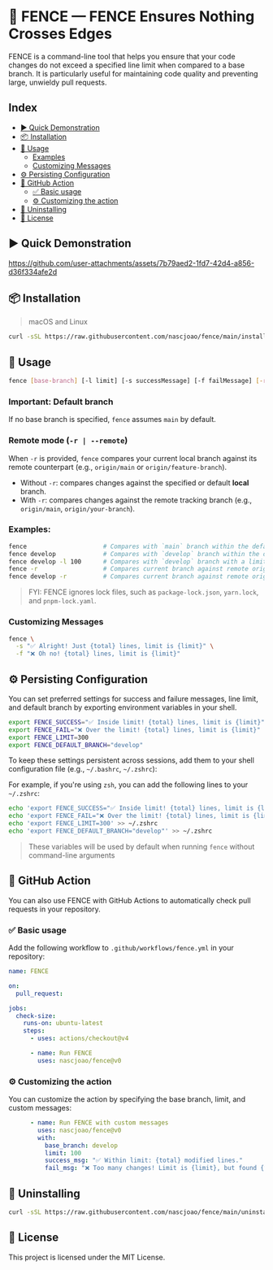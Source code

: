 # 🚧 FENCE — FENCE Ensures Nothing Crosses Edges
FENCE is a command-line tool that helps you ensure that your code changes do not exceed a specified line limit when compared to a base branch. It is particularly useful for maintaining code quality and preventing large, unwieldy pull requests.

## Index  
- [▶️ Quick Demonstration](#-quick-demonstration)  
- [📦 Installation](#-installation)  
- [🚀 Usage](#-usage)  
  - [Examples](#examples)  
  - [Customizing Messages](#customizing-messages)  
- [⚙️ Persisting Configuration](#-persisting-configuration)  
- [🧩 GitHub Action](#-github-action)  
  - [✅ Basic usage](#-basic-usage)  
  - [⚙️ Customizing the action](#-customizing-the-action)  
- [🔄 Uninstalling](#-uninstalling)  
- [📄 License](#-license)  

## ▶️ Quick Demonstration  
https://github.com/user-attachments/assets/7b79aed2-1fd7-42d4-a856-d36f334afe2d  

## 📦 Installation  
> macOS and Linux  

```bash
curl -sSL https://raw.githubusercontent.com/nascjoao/fence/main/install.sh | sh
```

## 🚀 Usage  

```bash
fence [base-branch] [-l limit] [-s successMessage] [-f failMessage] [-r]
```

### Important: Default branch  
If no base branch is specified, `fence` assumes `main` by default.

### Remote mode (`-r | --remote`)  
When `-r` is provided, `fence` compares your current local branch against its remote counterpart (e.g., `origin/main` or `origin/feature-branch`).  

- Without `-r`: compares changes against the specified or default **local** branch.  
- With `-r`: compares changes against the remote tracking branch (e.g., `origin/main`, `origin/your-branch`).  

### Examples:

```bash
fence                     # Compares with `main` branch within the default limit: 250
fence develop             # Compares with `develop` branch within the default limit: 250
fence develop -l 100      # Compares with `develop` branch with a limit of 100 lines
fence -r                  # Compares current branch against remote origin/main, limit 250
fence develop -r          # Compares current branch against remote origin/develop, limit 250
```

> FYI: FENCE ignores lock files, such as `package-lock.json`, `yarn.lock`, and `pnpm-lock.yaml`.

### Customizing Messages

```bash
fence \
  -s "✅ Alright! Just {total} lines, limit is {limit}" \
  -f "❌ Oh no! {total} lines, limit is {limit}"
```

## ⚙️ Persisting Configuration

You can set preferred settings for success and failure messages, line limit, and default branch by exporting environment variables in your shell.

```bash
export FENCE_SUCCESS="✅ Inside limit! {total} lines, limit is {limit}"
export FENCE_FAIL="❌ Over the limit! {total} lines, limit is {limit}"
export FENCE_LIMIT=300
export FENCE_DEFAULT_BRANCH="develop"
```

To keep these settings persistent across sessions, add them to your shell configuration file (e.g., `~/.bashrc`, `~/.zshrc`):

For example, if you're using `zsh`, you can add the following lines to your `~/.zshrc`:
```bash
echo 'export FENCE_SUCCESS="✅ Inside limit! {total} lines, limit is {limit}"' >> ~/.zshrc
echo 'export FENCE_FAIL="❌ Over the limit! {total} lines, limit is {limit}"' >> ~/.zshrc
echo 'export FENCE_LIMIT=300' >> ~/.zshrc
echo 'export FENCE_DEFAULT_BRANCH="develop"' >> ~/.zshrc
```

> These variables will be used by default when running `fence` without command-line arguments

## 🧩 GitHub Action

You can also use FENCE with GitHub Actions to automatically check pull requests in your repository.

### ✅ Basic usage

Add the following workflow to `.github/workflows/fence.yml` in your repository:

```yaml
name: FENCE

on:
  pull_request:

jobs:
  check-size:
    runs-on: ubuntu-latest
    steps:
      - uses: actions/checkout@v4

      - name: Run FENCE
        uses: nascjoao/fence@v0
```

### ⚙️ Customizing the action

You can customize the action by specifying the base branch, limit, and custom messages:

```yaml
      - name: Run FENCE with custom messages
        uses: nascjoao/fence@v0
        with:
          base_branch: develop
          limit: 100
          success_msg: "✅ Within limit: {total} modified lines."
          fail_msg: "❌ Too many changes! Limit is {limit}, but found {total}."
```

## 🔄 Uninstalling

```bash
curl -sSL https://raw.githubusercontent.com/nascjoao/fence/main/uninstall.sh | sh
```

## 📄 License

This project is licensed under the MIT License.
